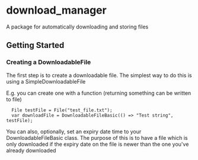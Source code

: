 # download_manager

A package for automatically downloading and storing files

## Getting Started


### Creating a DownloadableFile

The first step is to create a downloadable file. The simplest way to do this is using a SimpleDownloadableFile

E.g. you can create one with a function (returning something can be written to file) 

```
  File testFile = File("test_file.txt");
  var downloadFile = DownloadableFileBasic(() => "Test string", testFile);
```

You can also, optionally, set an expiry date time to your DownloadableFileBasic class. The purpose of this is 
to have a file which is only downloaded if the expiry date on the file is newer than the one you've already downloaded

